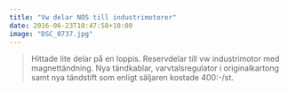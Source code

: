 ```yaml
---
title: "Vw delar NOS till industrimotorer"
date: 2016-06-23T10:47:58+10:00 
image: "DSC_0737.jpg"
---
```


> Hittade lite delar på en loppis. Reservdelar till vw industrimotor med magnettändning. Nya tändkablar, varvtalsregulator i originalkartong samt nya tändstift som enligt säljaren kostade 400:-/st.
